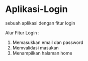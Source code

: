 # Aplikasi-Login
sebuah aplikasi dengan fitur login

Alur Fitur Login : 
1. Memasukkan email dan password
2. Memvalidasi masukan
3. Menampilkan halaman home
